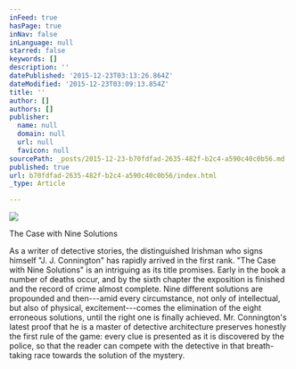 ```yaml
---
inFeed: true
hasPage: true
inNav: false
inLanguage: null
starred: false
keywords: []
description: ''
datePublished: '2015-12-23T03:13:26.864Z'
dateModified: '2015-12-23T03:09:13.854Z'
title: ''
author: []
authors: []
publisher:
  name: null
  domain: null
  url: null
  favicon: null
sourcePath: _posts/2015-12-23-b70fdfad-2635-482f-b2c4-a590c40c0b56.md
published: true
url: b70fdfad-2635-482f-b2c4-a590c40c0b56/index.html
_type: Article

---
```

![](https://the-grid-user-content.s3-us-west-2.amazonaws.com/00f6046f-099b-4965-9cd6-3deed0ae8cf1.jpg)

The Case with Nine Solutions

As a writer of detective stories, the distinguished Irishman who signs himself "J. J. Connington" has rapidly arrived in the first rank. "The Case with Nine Solutions" is an intriguing as its title promises. Early in the book a number of deaths occur, and by the sixth chapter the exposition is finished and the record of crime almost complete. Nine different solutions are propounded and then---amid every circumstance, not only of intellectual, but also of physical, excitement---comes the elimination of the eight erroneous solutions, until the right one is finally achieved.
Mr. Connington's latest proof that he is a master of detective architecture preserves honestly the first rule of the game: every clue is presented as it is discovered by the police, so that the reader can compete with the detective in that breath-taking race towards the solution of the mystery.